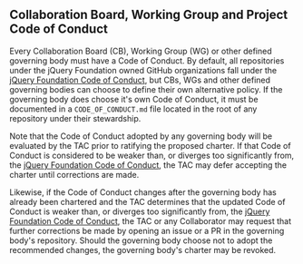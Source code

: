 ## Collaboration Board, Working Group and Project Code of Conduct

Every Collaboration Board (CB), Working Group (WG) or other defined governing
body must have a Code of Conduct. By default, all repositories under the jQuery
Foundation owned GitHub organizations fall under the
[jQuery Foundation Code of Conduct][], but CBs, WGs and other defined governing
bodies can choose to define their own alternative policy. If the governing body
does choose it's own Code of Conduct, it must be documented in a
`CODE_OF_CONDUCT.md` file located in the root of any repository under their
stewardship.

Note that the Code of Conduct adopted by any governing body will be evaluated by
the TAC prior to ratifying the proposed charter. If that Code of Conduct is
considered to be weaker than, or diverges too significantly from, the
[jQuery Foundation Code of Conduct][], the TAC may defer accepting the charter
until corrections are made.

Likewise, if the Code of Conduct changes after the governing body has already
been chartered and the TAC determines that the updated Code of Conduct is weaker
than, or diverges too significantly from, the
[jQuery Foundation Code of Conduct][], the TAC or any Collaborator may request
that further corrections be made by opening an issue or a PR in the governing
body's repository. Should the governing body choose not to adopt the recommended
changes, the governing body's charter may be revoked.

[jQuery Foundation Code of Conduct]: https://jquery.org/conduct/
